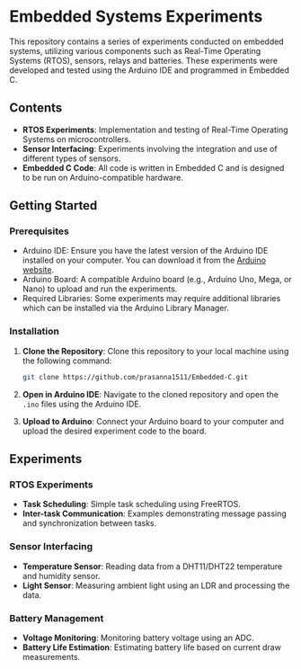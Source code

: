 # Embedded Systems Experiments

This repository contains a series of experiments conducted on embedded systems, utilizing various components such as Real-Time Operating Systems (RTOS), sensors, relays and batteries. These experiments were developed and tested using the Arduino IDE and programmed in Embedded C.

## Contents

- **RTOS Experiments**: Implementation and testing of Real-Time Operating Systems on microcontrollers.
- **Sensor Interfacing**: Experiments involving the integration and use of different types of sensors.
- **Embedded C Code**: All code is written in Embedded C and is designed to be run on Arduino-compatible hardware.

## Getting Started

### Prerequisites

- Arduino IDE: Ensure you have the latest version of the Arduino IDE installed on your computer. You can download it from the [Arduino website](https://www.arduino.cc/en/software).
- Arduino Board: A compatible Arduino board (e.g., Arduino Uno, Mega, or Nano) to upload and run the experiments.
- Required Libraries: Some experiments may require additional libraries which can be installed via the Arduino Library Manager.

### Installation

1. **Clone the Repository**: Clone this repository to your local machine using the following command:
    ```bash
    git clone https://github.com/prasanna1511/Embedded-C.git
    ```

2. **Open in Arduino IDE**: Navigate to the cloned repository and open the `.ino` files using the Arduino IDE.

3. **Upload to Arduino**: Connect your Arduino board to your computer and upload the desired experiment code to the board.

## Experiments

### RTOS Experiments

- **Task Scheduling**: Simple task scheduling using FreeRTOS.
- **Inter-task Communication**: Examples demonstrating message passing and synchronization between tasks.

### Sensor Interfacing

- **Temperature Sensor**: Reading data from a DHT11/DHT22 temperature and humidity sensor.
- **Light Sensor**: Measuring ambient light using an LDR and processing the data.

### Battery Management

- **Voltage Monitoring**: Monitoring battery voltage using an ADC.
- **Battery Life Estimation**: Estimating battery life based on current draw measurements.

